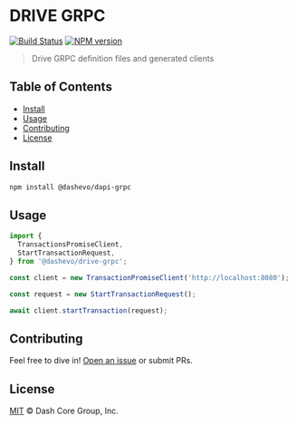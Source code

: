 # DRIVE GRPC

[![Build Status](https://travis-ci.com/dashevo/drive-grpc.svg?branch=master)](https://travis-ci.com/dashevo/drive-grpc)
[![NPM version](https://img.shields.io/npm/v/@dashevo/drive-grpc.svg)](https://npmjs.org/package/@dashevo/drive-grpc)

> Drive GRPC definition files and generated clients

## Table of Contents

- [Install](#install)
- [Usage](#usage)
- [Contributing](#contributing)
- [License](#license)

## Install

```sh
npm install @dashevo/dapi-grpc
```

## Usage

```js
import {
  TransactionsPromiseClient,
  StartTransactionRequest,
} from '@dashevo/drive-grpc';

const client = new TransactionPromiseClient('http://localhost:8080');

const request = new StartTransactionRequest();

await client.startTransaction(request);
```

## Contributing

Feel free to dive in! [Open an issue](https://github.com/dashevo/drive-grpc/issues/new) or submit PRs.

## License

[MIT](LICENSE) &copy; Dash Core Group, Inc.

